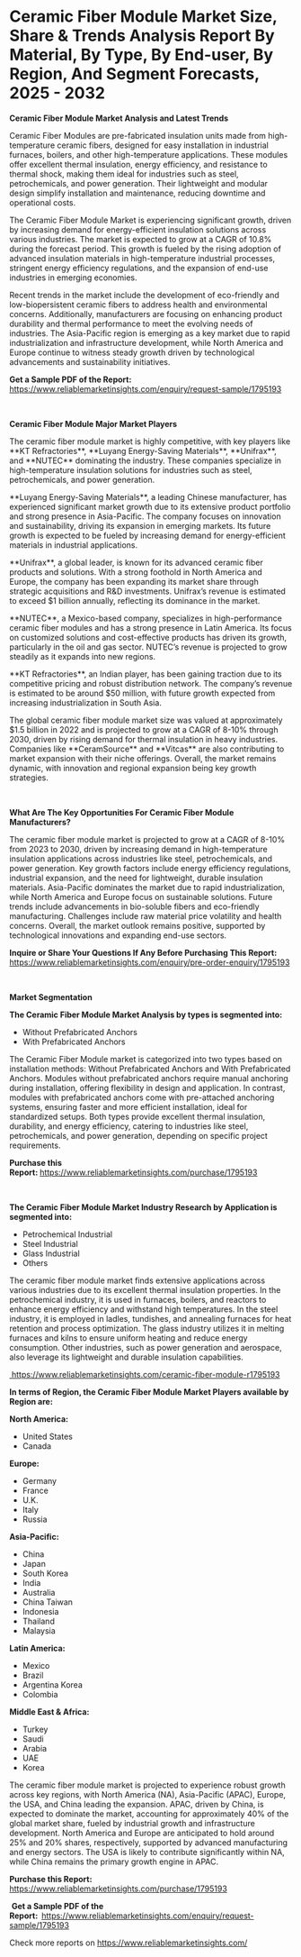 <p><h1>Ceramic Fiber Module Market Size, Share & Trends Analysis Report By Material, By Type, By End-user, By Region, And Segment Forecasts, 2025 - 2032</h1></p><p><strong>Ceramic Fiber Module Market Analysis and Latest Trends</strong></p>
<p><p>Ceramic Fiber Modules are pre-fabricated insulation units made from high-temperature ceramic fibers, designed for easy installation in industrial furnaces, boilers, and other high-temperature applications. These modules offer excellent thermal insulation, energy efficiency, and resistance to thermal shock, making them ideal for industries such as steel, petrochemicals, and power generation. Their lightweight and modular design simplify installation and maintenance, reducing downtime and operational costs.</p><p>The Ceramic Fiber Module Market is experiencing significant growth, driven by increasing demand for energy-efficient insulation solutions across various industries. The market is expected to grow at a CAGR of 10.8% during the forecast period. This growth is fueled by the rising adoption of advanced insulation materials in high-temperature industrial processes, stringent energy efficiency regulations, and the expansion of end-use industries in emerging economies.</p><p>Recent trends in the market include the development of eco-friendly and low-biopersistent ceramic fibers to address health and environmental concerns. Additionally, manufacturers are focusing on enhancing product durability and thermal performance to meet the evolving needs of industries. The Asia-Pacific region is emerging as a key market due to rapid industrialization and infrastructure development, while North America and Europe continue to witness steady growth driven by technological advancements and sustainability initiatives.</p></p>
<p><strong>Get a Sample PDF of the Report:&nbsp;</strong> <a href="https://www.reliablemarketinsights.com/enquiry/request-sample/1795193?utm_campaign=1789&utm_medium=2&utm_source=Github&utm_content=ia&utm_term=30012025&utm_id=ceramic-fiber-module">https://www.reliablemarketinsights.com/enquiry/request-sample/1795193</a></p>
<p>&nbsp;</p>
<p><strong>Ceramic Fiber Module Major Market Players</strong></p>
<p><p>The ceramic fiber module market is highly competitive, with key players like **KT Refractories**, **Luyang Energy-Saving Materials**, **Unifrax**, and **NUTEC** dominating the industry. These companies specialize in high-temperature insulation solutions for industries such as steel, petrochemicals, and power generation.</p><p>**Luyang Energy-Saving Materials**, a leading Chinese manufacturer, has experienced significant market growth due to its extensive product portfolio and strong presence in Asia-Pacific. The company focuses on innovation and sustainability, driving its expansion in emerging markets. Its future growth is expected to be fueled by increasing demand for energy-efficient materials in industrial applications.</p><p>**Unifrax**, a global leader, is known for its advanced ceramic fiber products and solutions. With a strong foothold in North America and Europe, the company has been expanding its market share through strategic acquisitions and R&D investments. Unifrax’s revenue is estimated to exceed $1 billion annually, reflecting its dominance in the market.</p><p>**NUTEC**, a Mexico-based company, specializes in high-performance ceramic fiber modules and has a strong presence in Latin America. Its focus on customized solutions and cost-effective products has driven its growth, particularly in the oil and gas sector. NUTEC’s revenue is projected to grow steadily as it expands into new regions.</p><p>**KT Refractories**, an Indian player, has been gaining traction due to its competitive pricing and robust distribution network. The company’s revenue is estimated to be around $50 million, with future growth expected from increasing industrialization in South Asia.</p><p>The global ceramic fiber module market size was valued at approximately $1.5 billion in 2022 and is projected to grow at a CAGR of 8-10% through 2030, driven by rising demand for thermal insulation in heavy industries. Companies like **CeramSource** and **Vitcas** are also contributing to market expansion with their niche offerings. Overall, the market remains dynamic, with innovation and regional expansion being key growth strategies.</p></p>
<p>&nbsp;</p>
<p><strong>What Are The Key Opportunities For Ceramic Fiber Module Manufacturers?</strong></p>
<p><p>The ceramic fiber module market is projected to grow at a CAGR of 8-10% from 2023 to 2030, driven by increasing demand in high-temperature insulation applications across industries like steel, petrochemicals, and power generation. Key growth factors include energy efficiency regulations, industrial expansion, and the need for lightweight, durable insulation materials. Asia-Pacific dominates the market due to rapid industrialization, while North America and Europe focus on sustainable solutions. Future trends include advancements in bio-soluble fibers and eco-friendly manufacturing. Challenges include raw material price volatility and health concerns. Overall, the market outlook remains positive, supported by technological innovations and expanding end-use sectors.</p></p>
<p><strong>Inquire or Share Your Questions If Any Before Purchasing This Report:</strong> <a href="https://www.reliablemarketinsights.com/enquiry/pre-order-enquiry/1795193?utm_campaign=1789&utm_medium=2&utm_source=Github&utm_content=ia&utm_term=30012025&utm_id=ceramic-fiber-module">https://www.reliablemarketinsights.com/enquiry/pre-order-enquiry/1795193</a></p>
<p>&nbsp;</p>
<p><strong>Market Segmentation</strong></p>
<p><strong>The Ceramic Fiber Module Market Analysis by types is segmented into:</strong></p>
<p><ul><li>Without Prefabricated Anchors</li><li>With Prefabricated Anchors</li></ul></p>
<p><p>The Ceramic Fiber Module market is categorized into two types based on installation methods: Without Prefabricated Anchors and With Prefabricated Anchors. Modules without prefabricated anchors require manual anchoring during installation, offering flexibility in design and application. In contrast, modules with prefabricated anchors come with pre-attached anchoring systems, ensuring faster and more efficient installation, ideal for standardized setups. Both types provide excellent thermal insulation, durability, and energy efficiency, catering to industries like steel, petrochemicals, and power generation, depending on specific project requirements.</p></p>
<p><strong>Purchase this Report:&nbsp;</strong><a href="https://www.reliablemarketinsights.com/purchase/1795193?utm_campaign=1789&utm_medium=2&utm_source=Github&utm_content=ia&utm_term=30012025&utm_id=ceramic-fiber-module">https://www.reliablemarketinsights.com/purchase/1795193</a></p>
<p>&nbsp;</p>
<p><strong>The Ceramic Fiber Module Market Industry Research by Application is segmented into:</strong></p>
<p><ul><li>Petrochemical Industrial</li><li>Steel Industrial</li><li>Glass Industrial</li><li>Others</li></ul></p>
<p><p>The ceramic fiber module market finds extensive applications across various industries due to its excellent thermal insulation properties. In the petrochemical industry, it is used in furnaces, boilers, and reactors to enhance energy efficiency and withstand high temperatures. In the steel industry, it is employed in ladles, tundishes, and annealing furnaces for heat retention and process optimization. The glass industry utilizes it in melting furnaces and kilns to ensure uniform heating and reduce energy consumption. Other industries, such as power generation and aerospace, also leverage its lightweight and durable insulation capabilities.</p></p>
<p><a href="https://www.reliablemarketinsights.com/ceramic-fiber-module-r1795193?utm_campaign=1789&utm_medium=2&utm_source=Github&utm_content=ia&utm_term=30012025&utm_id=ceramic-fiber-module">&nbsp;https://www.reliablemarketinsights.com/ceramic-fiber-module-r1795193</a></p>
<p><strong>In terms of Region, the Ceramic Fiber Module Market Players available by Region are:</strong></p>
<p>
    <p> <strong> North America: </strong>
        <ul>
            <li>United States</li>
            <li>Canada</li>
        </ul>
        </p> 
    <p> <strong> Europe: </strong>
        <ul>
            <li>Germany</li>
            <li>France</li>
            <li>U.K.</li>
            <li>Italy</li>
            <li>Russia</li>
        </ul>
        </p> 
    <p> <strong> Asia-Pacific: </strong>
        <ul>
            <li>China</li>
            <li>Japan</li>
            <li>South Korea</li>
            <li>India</li>
            <li>Australia</li>
            <li>China Taiwan</li>
            <li>Indonesia</li>
            <li>Thailand</li>
            <li>Malaysia</li>
        </ul>
        </p> 
    <p> <strong> Latin America: </strong>
        <ul>
            <li>Mexico</li>
            <li>Brazil</li>
            <li>Argentina Korea</li>
            <li>Colombia</li>
        </ul>
        </p> 
    <p> <strong> Middle East & Africa: </strong>
        <ul>
            <li>Turkey</li>
            <li>Saudi</li>
            <li>Arabia</li>
            <li>UAE</li>
            <li>Korea</li>
        </ul>
    </p>
    </p>
<p><p>The ceramic fiber module market is projected to experience robust growth across key regions, with North America (NA), Asia-Pacific (APAC), Europe, the USA, and China leading the expansion. APAC, driven by China, is expected to dominate the market, accounting for approximately 40% of the global market share, fueled by industrial growth and infrastructure development. North America and Europe are anticipated to hold around 25% and 20% shares, respectively, supported by advanced manufacturing and energy sectors. The USA is likely to contribute significantly within NA, while China remains the primary growth engine in APAC.</p></p>
<p><strong>Purchase this Report: </strong><a href="https://www.reliablemarketinsights.com/purchase/1795193?utm_campaign=1789&utm_medium=2&utm_source=Github&utm_content=ia&utm_term=30012025&utm_id=ceramic-fiber-module">https://www.reliablemarketinsights.com/purchase/1795193</a></p>
<p>&nbsp;<strong>Get a Sample PDF of the Report:&nbsp;&nbsp;</strong><a href="https://www.reliablemarketinsights.com/enquiry/request-sample/1795193?utm_campaign=1789&utm_medium=2&utm_source=Github&utm_content=ia&utm_term=30012025&utm_id=ceramic-fiber-module">https://www.reliablemarketinsights.com/enquiry/request-sample/1795193</a></p>
<p><strong></strong></p>
<p>Check more reports on <a href="https://www.reliablemarketinsights.com/?utm_campaign=1789&utm_medium=2&utm_source=Github&utm_content=ia&utm_term=30012025&utm_id=ceramic-fiber-module">https://www.reliablemarketinsights.com/</a></p>